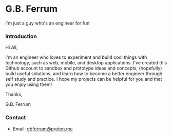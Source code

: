 # G.B. Ferrum
I'm just a guy who's an engineer for fun

### Introduction

Hi All,

I'm an engineer who loves to experiment and build cool things with technology, such as web, mobile, and desktop applications. 
I've created this Github account to sandbox and prototype ideas and concepts, (hopefully) build useful solutions, and learn how to become a better engineer through self study and practice.
I hope my projects can be helpful for you and that you enjoy using them!

Thanks,

G.B. Ferrum

### Contact

* Email: gbferrum@proton.me
